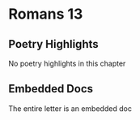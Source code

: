 # Romans 13

## Poetry Highlights

No poetry highlights in this chapter

## Embedded Docs

The entire letter is an embedded doc

